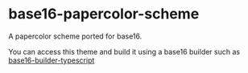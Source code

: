 # base16-papercolor-scheme

A papercolor scheme ported for base16.

You can access this theme and build it using a base16 builder such as [base16-builder-typescript](https://github.com/golf1052/base16-builder-typescript)


